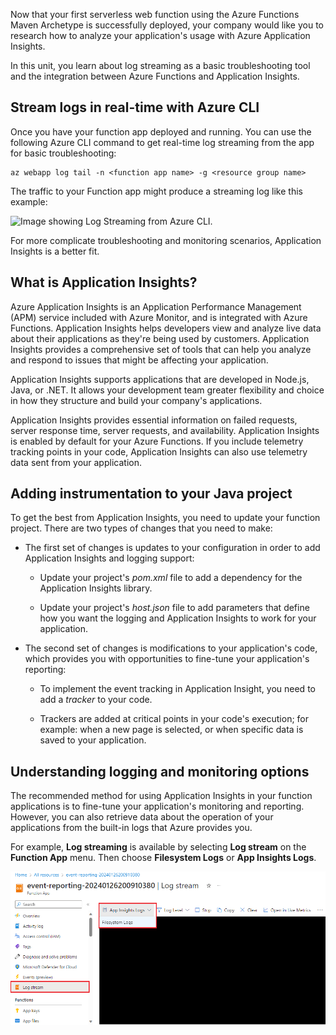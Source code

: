 Now that your first serverless web function using the Azure Functions Maven Archetype is successfully deployed, your company would like you to research how to analyze your application's usage with Azure Application Insights.

In this unit, you learn about log streaming as a basic troubleshooting tool and the integration between Azure Functions and Application Insights.

## Stream logs in real-time with Azure CLI

Once you have your function app deployed and running. You can use the following Azure CLI command to get real-time log streaming from the app for basic troubleshooting:

```azcli
az webapp log tail -n <function app name> -g <resource group name>
```

The traffic to your Function app might produce a streaming log like this example:

![Image showing Log Streaming from Azure CLI.](../media/8-log-streaming-cli.png)

For more complicate troubleshooting and monitoring scenarios, Application Insights is a better fit.

## What is Application Insights?

Azure Application Insights is an Application Performance Management (APM) service included with Azure Monitor, and is integrated with Azure Functions. Application Insights helps developers view and analyze live data about their applications as they're being used by customers. Application Insights provides a comprehensive set of tools that can help you analyze and respond to issues that might be affecting your application.

Application Insights supports applications that are developed in Node.js, Java, or .NET. It allows your development team greater flexibility and choice in how they structure and build your company's applications.

Application Insights provides essential information on failed requests, server response time, server requests, and availability. Application Insights is enabled by default for your Azure Functions. If you include telemetry tracking points in your code, Application Insights can also use telemetry data sent from your application.

## Adding instrumentation to your Java project

To get the best from Application Insights, you need to update your function project. There are two types of changes that you need to make:

- The first set of changes is updates to your configuration in order to add Application Insights and logging support:

  - Update your project's *pom.xml* file to add a dependency for the Application Insights library.

  - Update your project's *host.json* file to add parameters that define how you want the logging and Application Insights to work for your application.

- The second set of changes is modifications to your application's code, which provides you with opportunities to fine-tune your application's reporting:

  - To implement the event tracking in Application Insight, you need to add a *tracker* to your code.

  - Trackers are added at critical points in your code's execution; for example: when a new page is selected, or when specific data is saved to your application.

## Understanding logging and monitoring options

The recommended method for using Application Insights in your function applications is to fine-tune your application's monitoring and reporting. However, you can also retrieve data about the operation of your applications from the built-in logs that Azure provides you.

For example, **Log streaming** is available by selecting **Log stream** on the **Function App** menu. Then choose **Filesystem Logs** or **App Insights Logs**.

![Image showing where to find Log Streaming.](../media/8-log-streaming.png)
